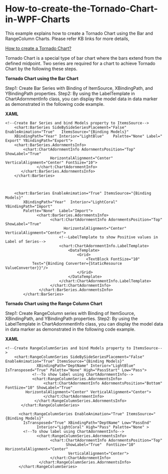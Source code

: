 # How-to-create-the-Tornado-Chart-in-WPF-Charts

This example explains how to create a Tornado Chart using the Bar and RangeColumn Charts. Please refer KB links for more details,

[How to create a Tornado Chart?](https://www.syncfusion.com/kb/11657/how-to-create-the-tornado-chart-in-wpf-charts)

Tornado Chart is a special type of bar chart where the bars extend from the defined midpoint. Two series are required for a chart to achieve Tornado Chart by the following these steps.

**Tornado Chart using the Bar Chart**

Step1: Create Bar Series with Binding of  ItemSource, XBindingPath, and YBindingPath properties. 
Step2: By using the LabelTemplate in ChartAdornmentInfo class, you can display the model data in data marker as demonstrated in the following code example.

**XAML**
```
<!--Create Bar Series and bind Models property to ItemsSource-->
    <chart:BarSeries SideBySideSeriesPlacement="False" EnableAnimation="True" 	ItemsSource="{Binding Models}" 
    XBindingPath="Year" Interior="LightBlue" 	Palette="None" Label=" Export" YBindingPath="Export">
	<chart:BarSeries.AdornmentsInfo>
		<chart:ChartAdornmentInfo AdornmentsPosition="Top" ShowLabel="True" 
                    HorizontalAlignment="Center" VerticalAlignment="Center" FontSize="10">                       
              </chart:ChartAdornmentInfo>
       </chart:BarSeries.AdornmentsInfo>
    </chart:BarSeries>

            

	<chart:BarSeries EnableAnimation="True" ItemsSource="{Binding Models}" 
		XBindingPath="Year"  Interior="LightCoral" YBindingPath="Import" 
		Palette="None"  Label="Import">
              <chart:BarSeries.AdornmentsInfo>
                    <chart:ChartAdornmentInfo AdornmentsPosition="Top" ShowLabel="True" 
                          HorizontalAlignment="Center" VerticalAlignment="Center">
                        <!--LabelTemplate to show Positive values in Label of Series-->
                        <chart:ChartAdornmentInfo.LabelTemplate>
                            <DataTemplate>
                                <Grid>
                                    <TextBlock FontSize="10"
			Text="{Binding Converter={StaticResource ValueConverter}}"/>
                                </Grid>
                            </DataTemplate>
                        </chart:ChartAdornmentInfo.LabelTemplate>
                    </chart:ChartAdornmentInfo>
               </chart:BarSeries.AdornmentsInfo>
        </chart:BarSeries>
```

**Tornado Chart using the Range Column Chart**

Step1: Create RangeColumn series with Binding of  ItemSource, XBindingPath, and YBindingPath properties. 
Step2: By using the LabelTemplate in ChartAdornmentInfo class, you can display the model data in data marker as demonstrated in the following code example.

**XAML**
```
<!--Create RangeColumnSeries and bind Models property to ItemsSource-->
	<chart:RangeColumnSeries SideBySideSeriesPlacement="False" EnableAnimation="True" ItemsSource="{Binding Models}" 
              XBindingPath="DeptName" Interior="LightBlue" IsTransposed="True" Palette="None" High="PassStart" Low="Pass">
            <!--To show label using ChartAdornmentInfo-->                                   
            <chart:RangeColumnSeries.AdornmentsInfo>
                 <chart:ChartAdornmentInfo AdornmentsPosition="Bottom"  FontSize="10" ShowLabel="True"
		 HorizontalAlignment="Center" VerticalAlignment="Center">      
                 </chart:ChartAdornmentInfo>
             </chart:RangeColumnSeries.AdornmentsInfo>
       </chart:RangeColumnSeries>

      <chart:RangeColumnSeries EnableAnimation="True" ItemsSource="{Binding Models}" 
 		IsTransposed="True" XBindingPath="DeptName" Low="PassEnd"                                                                                          
              Interior="LightCoral" High="Pass" Palette="None" >
 		<!--To show label using ChartAdornmentInfo-->
              <chart:RangeColumnSeries.AdornmentsInfo>
                    <chart:ChartAdornmentInfo AdornmentsPosition="Top"  
                           ShowLabel="True"  FontSize="10" HorizontalAlignment="Center"     
                            VerticalAlignment="Center">                       
                    </chart:ChartAdornmentInfo>
               </chart:RangeColumnSeries.AdornmentsInfo>
      </chart:RangeColumnSeries>
```

